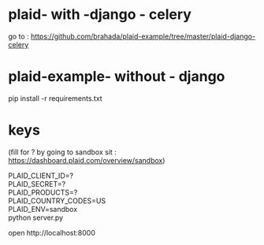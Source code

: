 # plaid- with -django - celery
go to : https://github.com/brahada/plaid-example/tree/master/plaid-django-celery


# plaid-example- without - django
pip install -r requirements.txt

# keys
(fill for ? by going to sandbox sit : https://dashboard.plaid.com/overview/sandbox)

PLAID_CLIENT_ID=? \
PLAID_SECRET=? \
PLAID_PRODUCTS=? \
PLAID_COUNTRY_CODES=US \
PLAID_ENV=sandbox \
python server.py

open http://localhost:8000

